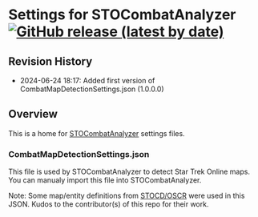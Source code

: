 # Settings for STOCombatAnalyzer [![GitHub release (latest by date)](https://img.shields.io/github/v/release/zxeltor/STOCombatAnalyzer.Settings)](https://github.com/zxeltor/STOCombatAnalyzer.Settings/releases/latest)

## Revision History
* 2024-06-24 18:17: Added first version of CombatMapDetectionSettings.json (1.0.0.0)

## Overview
This is a home for [STOCombatAnalyzer](https://github.com/zxeltor/STOCombatAnalyzer) settings files.

### CombatMapDetectionSettings.json
This file is used by STOCombatAnalyzer to detect Star Trek Online maps. You can manualy import this file into STOCombatAnalyzer.

Note: Some map/entity definitions from [STOCD/OSCR]([https://github.com/zxeltor/STOCombatAnalyzer](https://github.com/STOCD/OSCR)) were used in this JSON. Kudos to the contributor(s) of this repo for their work.

